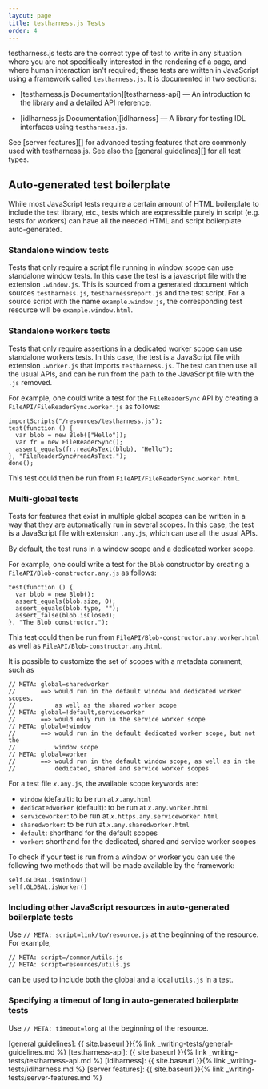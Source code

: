 ```yaml
---
layout: page
title: testharness.js Tests
order: 4
---
```


testharness.js tests are the correct type of test to write in any
situation where you are not specifically interested in the rendering
of a page, and where human interaction isn't required; these tests are
written in JavaScript using a framework called `testharness.js`. It is
documented in two sections:

  * [testharness.js Documentation][testharness-api] — An introduction
    to the library and a detailed API reference.

  * [idlharness.js Documentation][idlharness] — A library for testing
     IDL interfaces using `testharness.js`.

See [server features][] for advanced testing features that are commonly used
with testharness.js. See also the [general guidelines][] for all test types.

## Auto-generated test boilerplate

While most JavaScript tests require a certain amount of HTML
boilerplate to include the test library, etc., tests which are
expressible purely in script (e.g. tests for workers) can have all the
needed HTML and script boilerplate auto-generated.

### Standalone window tests

Tests that only require a script file running in window scope can use
standalone window tests. In this case the test is a javascript file
with the extension `.window.js`. This is sourced from a generated
document which sources `testharness.js`, `testharnessreport.js` and
the test script. For a source script with the name
`example.window.js`, the corresponding test resource will be
`example.window.html`.

### Standalone workers tests

Tests that only require assertions in a dedicated worker scope can use
standalone workers tests. In this case, the test is a JavaScript file
with extension `.worker.js` that imports `testharness.js`. The test can
then use all the usual APIs, and can be run from the path to the
JavaScript file with the `.js` removed.

For example, one could write a test for the `FileReaderSync` API by
creating a `FileAPI/FileReaderSync.worker.js` as follows:

    importScripts("/resources/testharness.js");
    test(function () {
      var blob = new Blob(["Hello"]);
      var fr = new FileReaderSync();
      assert_equals(fr.readAsText(blob), "Hello");
    }, "FileReaderSync#readAsText.");
    done();

This test could then be run from `FileAPI/FileReaderSync.worker.html`.

### Multi-global tests

Tests for features that exist in multiple global scopes can be written in a way
that they are automatically run in several scopes. In this case, the test is a
JavaScript file with extension `.any.js`, which can use all the usual APIs.

By default, the test runs in a window scope and a dedicated worker scope.

For example, one could write a test for the `Blob` constructor by
creating a `FileAPI/Blob-constructor.any.js` as follows:

    test(function () {
      var blob = new Blob();
      assert_equals(blob.size, 0);
      assert_equals(blob.type, "");
      assert_false(blob.isClosed);
    }, "The Blob constructor.");

This test could then be run from `FileAPI/Blob-constructor.any.worker.html` as well
as `FileAPI/Blob-constructor.any.html`.

It is possible to customize the set of scopes with a metadata comment, such as

    // META: global=sharedworker
    //       ==> would run in the default window and dedicated worker scopes,
    //           as well as the shared worker scope
    // META: global=!default,serviceworker
    //       ==> would only run in the service worker scope
    // META: global=!window
    //       ==> would run in the default dedicated worker scope, but not the
    //           window scope
    // META: global=worker
    //       ==> would run in the default window scope, as well as in the
    //           dedicated, shared and service worker scopes

For a test file <code><var>x</var>.any.js</code>, the available scope keywords
are:

* `window` (default): to be run at <code><var>x</var>.any.html</code>
* `dedicatedworker` (default): to be run at <code><var>x</var>.any.worker.html</code>
* `serviceworker`: to be run at <code><var>x</var>.https.any.serviceworker.html</code>
* `sharedworker`: to be run at <code><var>x</var>.any.sharedworker.html</code>
* `default`: shorthand for the default scopes
* `worker`: shorthand for the dedicated, shared and service worker scopes

To check if your test is run from a window or worker you can use the following two methods that will
be made available by the framework:

    self.GLOBAL.isWindow()
    self.GLOBAL.isWorker()

### Including other JavaScript resources in auto-generated boilerplate tests

Use `// META: script=link/to/resource.js` at the beginning of the resource. For example,

    // META: script=/common/utils.js
    // META: script=resources/utils.js

can be used to include both the global and a local `utils.js` in a test.

### Specifying a timeout of long in auto-generated boilerplate tests

Use `// META: timeout=long` at the beginning of the resource.


[general guidelines]: {{ site.baseurl }}{% link _writing-tests/general-guidelines.md %}
[testharness-api]: {{ site.baseurl }}{% link _writing-tests/testharness-api.md %}
[idlharness]: {{ site.baseurl }}{% link _writing-tests/idlharness.md %}
[server features]: {{ site.baseurl }}{% link _writing-tests/server-features.md %}
